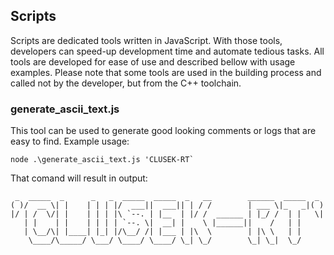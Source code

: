 ## Scripts

Scripts are dedicated tools written in JavaScript. With those tools, developers can speed-up development time and automate tedious tasks. All tools are developed for ease of use and described bellow with usage examples. Please note that some tools are used in the building process and called not by the developer, but from the C++ toolchain.

### generate_ascii_text.js

This tool can be used to generate good looking comments or logs that are easy to find. Example usage:

```
node .\generate_ascii_text.js 'CLUSEK-RT`
```

That comand will result in output:

```
 _  _____  _      _   _  _____  _____  _   __        ______  _____  _
( )/  __ \| |    | | | |/  ___||  ___|| | / /        | ___ \|_   _|( )
|/ | /  \/| |    | | | |\ `--. | |__  | |/ /  ______ | |_/ /  | |   \|
   | |    | |    | | | | `--. \|  __| |    \ |______||    /   | |
   | \__/\| |____| |_| |/\__/ /| |___ | |\  \        | |\ \   | |
    \____/\_____/ \___/ \____/ \____/ \_| \_/        \_| \_|  \_/
```